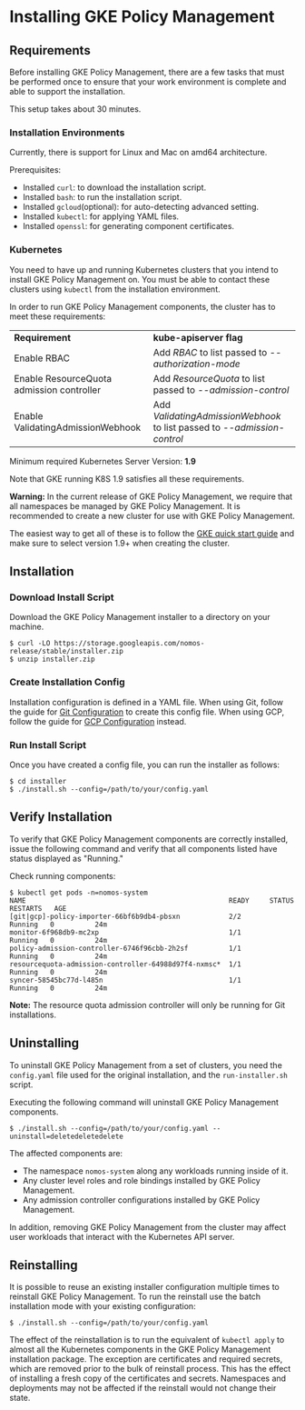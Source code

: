 # Installing GKE Policy Management

## Requirements

Before installing GKE Policy Management, there are a few tasks that must be
performed once to ensure that your work environment is complete and able to
support the installation.

This setup takes about 30 minutes.

### Installation Environments

Currently, there is support for Linux and Mac on amd64 architecture.

Prerequisites:

*   Installed `curl`: to download the installation script.
*   Installed `bash`: to run the installation script.
*   Installed `gcloud`(optional): for auto-detecting advanced setting.
*   Installed `kubectl`: for applying YAML files.
*   Installed `openssl`: for generating component certificates.

### Kubernetes

You need to have up and running Kubernetes clusters that you intend to install
GKE Policy Management on. You must be able to contact these clusters using
`kubectl` from the installation environment.

In order to run GKE Policy Management components, the cluster has to meet these
requirements:

<table>
  <tr>
   <td><strong>Requirement</strong>
   </td>
   <td><strong>kube-apiserver flag</strong>
   </td>
  </tr>
  <tr>
   <td>Enable RBAC
   </td>
   <td>Add <em>RBAC</em> to list passed to <em>--authorization-mode</em>
   </td>
  </tr>
  <tr>
   <td>Enable ResourceQuota admission controller
   </td>
   <td>Add <em>ResourceQuota</em> to list passed to <em>--admission-control</em>
   </td>
  </tr>
  <tr>
   <td>Enable ValidatingAdmissionWebhook
   </td>
   <td>Add <em>ValidatingAdmissionWebhook</em> to list passed to <em>--admission-control</em>
   </td>
  </tr>
</table>

Minimum required Kubernetes Server Version: **1.9**

Note that GKE running K8S 1.9 satisfies all these requirements.

**Warning:** In the current release of GKE Policy Management, we require that
all namespaces be managed by GKE Policy Management. It is recommended to create
a new cluster for use with GKE Policy Management.

The easiest way to get all of these is to follow the
[GKE quick start guide](https://cloud.google.com/kubernetes-engine/docs/quickstart)
and make sure to select version 1.9+ when creating the cluster.

## Installation

### Download Install Script

Download the GKE Policy Management installer to a directory on your machine.

```console
$ curl -LO https://storage.googleapis.com/nomos-release/stable/installer.zip
$ unzip installer.zip
```

### Create Installation Config

Installation configuration is defined in a YAML file. When using Git, follow the
guide for [Git Configuration](git_config.md) to create this config file. When
using GCP, follow the guide for [GCP Configuration](gcp_config.md) instead.

### Run Install Script

Once you have created a config file, you can run the installer as follows:

```console
$ cd installer
$ ./install.sh --config=/path/to/your/config.yaml
```

## Verify Installation

To verify that GKE Policy Management components are correctly installed, issue
the following command and verify that all components listed have status
displayed as "Running."

Check running components:

```console
$ kubectl get pods -n=nomos-system
NAME                                                  READY     STATUS    RESTARTS   AGE
[git|gcp]-policy-importer-66bf6b9db4-pbsxn            2/2       Running   0          24m
monitor-6f968db9-mc2xp                                1/1       Running   0          24m
policy-admission-controller-6746f96cbb-2h2sf          1/1       Running   0          24m
resourcequota-admission-controller-64988d97f4-nxmsc*  1/1       Running   0          24m
syncer-58545bc77d-l485n                               1/1       Running   0          24m
```

**Note:** The resource quota admission controller will only be running for Git
installations.

## Uninstalling

To uninstall GKE Policy Management from a set of clusters, you need the
`config.yaml` file used for the original installation, and the
`run-installer.sh` script.

Executing the following command will uninstall GKE Policy Management components.

```console
$ ./install.sh --config=/path/to/your/config.yaml --uninstall=deletedeletedelete

```

The affected components are:

*   The namespace `nomos-system` along any workloads running inside of it.
*   Any cluster level roles and role bindings installed by GKE Policy
    Management.
*   Any admission controller configurations installed by GKE Policy Management.

In addition, removing GKE Policy Management from the cluster may affect user
workloads that interact with the Kubernetes API server.

## Reinstalling

It is possible to reuse an existing installer configuration multiple times to
reinstall GKE Policy Management. To run the reinstall use the batch installation
mode with your existing configuration:

```console
$ ./install.sh --config=/path/to/your/config.yaml
```

The effect of the reinstallation is to run the equivalent of `kubectl apply` to
almost all the Kubernetes components in the GKE Policy Management installation
package. The exception are certificates and required secrets, which are removed
prior to the bulk of reinstall process. This has the effect of installing a
fresh copy of the certificates and secrets. Namespaces and deployments may not
be affected if the reinstall would not change their state.
